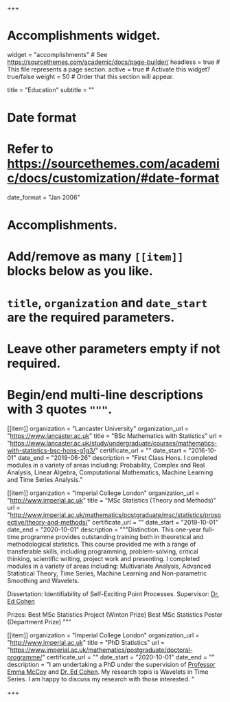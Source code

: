 +++
# Accomplishments widget.
widget = "accomplishments"  # See https://sourcethemes.com/academic/docs/page-builder/
headless = true  # This file represents a page section.
active = true  # Activate this widget? true/false
weight = 50  # Order that this section will appear.

title = "Education"
subtitle = ""

# Date format
#   Refer to https://sourcethemes.com/academic/docs/customization/#date-format
date_format = "Jan 2006"

# Accomplishments.
#   Add/remove as many `[[item]]` blocks below as you like.
#   `title`, `organization` and `date_start` are the required parameters.
#   Leave other parameters empty if not required.
#   Begin/end multi-line descriptions with 3 quotes `"""`.

[[item]]
  organization = "Lancaster University"
  organization_url = "https://www.lancaster.ac.uk"
  title = "BSc Mathematics with Statistics"
  url = "https://www.lancaster.ac.uk/study/undergraduate/courses/mathematics-with-statistics-bsc-hons-g1g3/"
  certificate_url = ""
  date_start = "2016-10-01"
  date_end = "2019-06-26"
  description = "First Class Hons. I completed modules in a variety of areas including: Probability, Complex and Real Analysis, Linear Algebra, Computational Mathematics, Machine Learning and Time Series Analysis."

[[item]]
  organization = "Imperial College London"
  organization_url = "http://www.imperial.ac.uk"
  title = "MSc Statistics (Theory and Methods)"
  url = "http://www.imperial.ac.uk/mathematics/postgraduate/msc/statistics/prospective/theory-and-methods/"
  certificate_url = ""
  date_start = "2019-10-01"
  date_end = "2020-10-01"
  description = """Distinction. This one-year full-time programme provides outstanding training both in theoretical and methodological statistics. This course provided me with a range of transferable skills, including programming, problem-solving, critical thinking, scientific writing, project work and presenting. I completed modules in a variety of areas including: Multivariate Analysis, Advanced Statistical Theory, Time Series, Machine Learning and Non-parametric Smoothing and Wavelets.
  
Dissertation: Identifiability of Self-Exciting Point Processes.
Supervisor: [Dr. Ed Cohen](https://www.imperial.ac.uk/people/e.cohen)

Prizes: Best MSc Statistics Project (Winton Prize)
        Best MSc Statistics Poster (Department Prize) """

[[item]]
  organization = "Imperial College London"
  organization_url = "http://www.imperial.ac.uk"
  title = "PhD Statistics"
  url = "https://www.imperial.ac.uk/mathematics/postgraduate/doctoral-programme/"
  certificate_url = ""
  date_start = "2020-10-01"
  date_end = ""
  description = "I am undertaking a PhD under the supervision of [Professor Emma McCoy](https://www.imperial.ac.uk/people/e.mccoy) and [Dr. Ed Cohen](https://www.imperial.ac.uk/people/e.cohen). My research topis is Wavelets in Time Series. I am happy to discuss my research with those interested. "
  
+++
